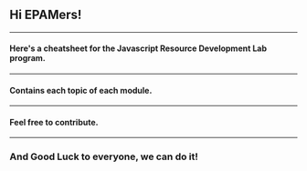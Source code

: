 ## Hi EPAMers!
---
#### Here's a cheatsheet for the Javascript Resource Development Lab program.
---
#### Contains each topic of each module.
---
#### Feel free to contribute.
---
### And Good Luck to everyone, we can do it!




